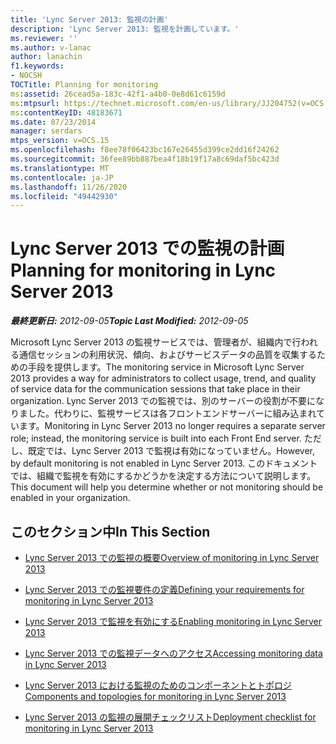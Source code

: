 ```yaml
---
title: 'Lync Server 2013: 監視の計画'
description: 'Lync Server 2013: 監視を計画しています。'
ms.reviewer: ''
ms.author: v-lanac
author: lanachin
f1.keywords:
- NOCSH
TOCTitle: Planning for monitoring
ms:assetid: 26cead5a-183c-42f1-a4b0-0e8d61c6159d
ms:mtpsurl: https://technet.microsoft.com/en-us/library/JJ204752(v=OCS.15)
ms:contentKeyID: 48183671
ms.date: 07/23/2014
manager: serdars
mtps_version: v=OCS.15
ms.openlocfilehash: f8ee78f06423bc167e26455d399ce2dd16f24262
ms.sourcegitcommit: 36fee89bb887bea4f18b19f17a8c69daf5bc423d
ms.translationtype: MT
ms.contentlocale: ja-JP
ms.lasthandoff: 11/26/2020
ms.locfileid: "49442930"
---
```

# <a name="planning-for-monitoring-in-lync-server-2013"></a><span data-ttu-id="935d6-103">Lync Server 2013 での監視の計画</span><span class="sxs-lookup"><span data-stu-id="935d6-103">Planning for monitoring in Lync Server 2013</span></span>

<div data-xmlns="http://www.w3.org/1999/xhtml">

<div class="topic" data-xmlns="http://www.w3.org/1999/xhtml" data-msxsl="urn:schemas-microsoft-com:xslt" data-cs="https://msdn.microsoft.com/">

<div data-asp="https://msdn2.microsoft.com/asp">



</div>

<div id="mainSection">

<div id="mainBody"><span data-ttu-id="935d6-104">

<span> </span></span><span class="sxs-lookup"><span data-stu-id="935d6-104">

<span> </span></span></span>

<span data-ttu-id="935d6-105">_**最終更新日:** 2012-09-05_</span><span class="sxs-lookup"><span data-stu-id="935d6-105">_**Topic Last Modified:** 2012-09-05_</span></span>

<span data-ttu-id="935d6-106">Microsoft Lync Server 2013 の監視サービスでは、管理者が、組織内で行われる通信セッションの利用状況、傾向、およびサービスデータの品質を収集するための手段を提供します。</span><span class="sxs-lookup"><span data-stu-id="935d6-106">The monitoring service in Microsoft Lync Server 2013 provides a way for administrators to collect usage, trend, and quality of service data for the communication sessions that take place in their organization.</span></span> <span data-ttu-id="935d6-107">Lync Server 2013 での監視では、別のサーバーの役割が不要になりました。代わりに、監視サービスは各フロントエンドサーバーに組み込まれています。</span><span class="sxs-lookup"><span data-stu-id="935d6-107">Monitoring in Lync Server 2013 no longer requires a separate server role; instead, the monitoring service is built into each Front End server.</span></span> <span data-ttu-id="935d6-108">ただし、既定では、Lync Server 2013 で監視は有効になっていません。</span><span class="sxs-lookup"><span data-stu-id="935d6-108">However, by default monitoring is not enabled in Lync Server 2013.</span></span> <span data-ttu-id="935d6-109">このドキュメントでは、組織で監視を有効にするかどうかを決定する方法について説明します。</span><span class="sxs-lookup"><span data-stu-id="935d6-109">This document will help you determine whether or not monitoring should be enabled in your organization.</span></span>

<div>

## <a name="in-this-section"></a><span data-ttu-id="935d6-110">このセクション中</span><span class="sxs-lookup"><span data-stu-id="935d6-110">In This Section</span></span>

  - [<span data-ttu-id="935d6-111">Lync Server 2013 での監視の概要</span><span class="sxs-lookup"><span data-stu-id="935d6-111">Overview of monitoring in Lync Server 2013</span></span>](lync-server-2013-overview-of-monitoring.md)

  - [<span data-ttu-id="935d6-112">Lync Server 2013 での監視要件の定義</span><span class="sxs-lookup"><span data-stu-id="935d6-112">Defining your requirements for monitoring in Lync Server 2013</span></span>](lync-server-2013-defining-your-requirements-for-monitoring.md)

  - [<span data-ttu-id="935d6-113">Lync Server 2013 で監視を有効にする</span><span class="sxs-lookup"><span data-stu-id="935d6-113">Enabling monitoring in Lync Server 2013</span></span>](lync-server-2013-enabling-monitoring.md)

  - [<span data-ttu-id="935d6-114">Lync Server 2013 での監視データへのアクセス</span><span class="sxs-lookup"><span data-stu-id="935d6-114">Accessing monitoring data in Lync Server 2013</span></span>](lync-server-2013-accessing-monitoring-data.md)

  - [<span data-ttu-id="935d6-115">Lync Server 2013 における監視のためのコンポーネントとトポロジ</span><span class="sxs-lookup"><span data-stu-id="935d6-115">Components and topologies for monitoring in Lync Server 2013</span></span>](lync-server-2013-components-and-topologies-for-monitoring.md)

  - [<span data-ttu-id="935d6-116">Lync Server 2013 の監視の展開チェックリスト</span><span class="sxs-lookup"><span data-stu-id="935d6-116">Deployment checklist for monitoring in Lync Server 2013</span></span>](lync-server-2013-deployment-checklist-for-monitoring.md)

<span data-ttu-id="935d6-117"></div>

</div>

<span> </span>

</div>

</div>

</span><span class="sxs-lookup"><span data-stu-id="935d6-117"></div>

</div>

<span> </span>

</div>

</div>

</span></span></div>

